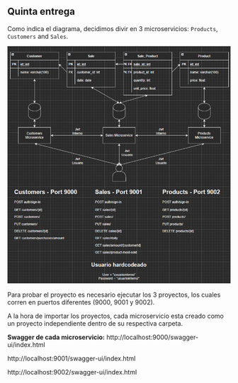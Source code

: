 ## Quinta entrega

Como indica el diagrama, decidimos divir en 3 microservicios: `Products`, `Customers` and `Sales`.

![diagrama](https://github.com/ezequielcinalli/tpe-arquitecturas-web/blob/main/TP5/TP5.png)

Para probar el proyecto es necesario ejecutar los 3 proyectos, los cuales corren en puertos diferentes (9000, 9001 y 9002).

A la hora de importar los proyectos, cada microservicio esta creado como un proyecto independiente dentro de su respectiva carpeta.

**Swagger de cada microservicio:**
http://localhost:9000/swagger-ui/index.html

http://localhost:9001/swagger-ui/index.html

http://localhost:9002/swagger-ui/index.html
